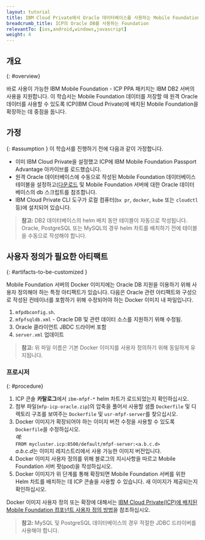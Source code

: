 ```yaml
---
layout: tutorial
title: IBM Cloud Private에서 Oracle 데이터베이스를 사용하는 Mobile Foundation 설정
breadcrumb_title: ICP의 Oracle DB를 사용하는 Foundation
relevantTo: [ios,android,windows,javascript]
weight: 4
---
```

<!-- NLS_CHARSET=UTF-8 -->
## 개요
{: #overview}

바로 사용이 가능한 IBM Mobile Foundation - ICP PPA 패키지는 IBM DB2 서버의 사용을 지원합니다. 이 학습서는 Mobile Foundation 데이터를 저장할 때 원격 Oracle 데이터를 사용할 수 있도록 ICP(IBM Cloud Private)에 배치된 Mobile Foundation을 확장하는 데 중점을 둡니다.

## 가정
{: #assumption }
이 학습서를 진행하기 전에 다음과 같이 가정합니다.

* 이미 IBM Cloud Private을 설정했고 ICP에 IBM Mobile Foundation Passport Advantage 아카이브를 로드했습니다.
* 원격 Oracle 데이터베이스에 수동으로 작성된 Mobile Foundation 데이터베이스 테이블을 설정하고([다운로드]((customizable-db-artifacts-for-mfp-icp.zip)) 및 Mobile Foundation 서버에 대한 Oracle 데이터베이스의 db 스크립트를 참조합니다.
* IBM Cloud Private CLI 도구가 로컬 컴퓨터(`bx pr`, `docker`, `kube` 또는 `cloudctl` 등)에 설치되어 있습니다.

>**참고:** DB2 데이터베이스의 helm 배치 동안 테이블이 자동으로 작성됩니다. Oracle, PostgreSQL 또는 MySQL의 경우 helm 차트를 배치하기 전에 테이블을 수동으로 작성해야 합니다.

## 사용자 정의가 필요한 아티팩트
{: #artifacts-to-be-customized }

Mobile Foundation 서버의 Docker 이미지에는 Oracle DB 지원을 이용하기 위해 사용자 정의해야 하는 특정 아티팩트가 있습니다. 다음은 Oracle 관련 아티팩트와 구성으로 작성된 컨테이너를 포함하기 위해 수정되어야 하는 Docker 이미지 내 파일입니다.
1.	`mfpdbconfig.sh`.
2.	`mfpfsqldb.xml` - Oracle DB 및 관련 데이터 소스를 지원하기 위해 수정됨.
3.	Oracle 클라이언트 JBDC 드라이버 포함
4.	`server.xml` 업데이트

>**참고:** 위 파일 이름은 기본 Docker 이미지를 사용자 정의하기 위해 동일하게 유지됩니다.


### 프로시저
{: #procedure}

1.	ICP 콘솔 **카탈로그**에서 `ibm-mfpf-*` helm 차트가 로드되었는지 확인하십시오.
2.	첨부 파일(`mfp-icp-oracle.zip`)의 압축을 풀어서 사용할 샘플 `Dockerfile` 및 디렉토리 구조를 보여주는 `Dockerfile` 및 `usr-mfpf-server`를 찾으십시오.
3.	Docker 이미지가 확장되어야 하는 이미지 버전 수정을 사용할 수 있도록 `Dockerfile`을 수정하십시오.<br/>
     *예:*<br/>
      `FROM mycluster.icp:8500/default/mfpf-server:<a.b.c.d>`<br/>
       *a.b.c.d*는 이미지 레지스트리에서 사용 가능한 이미지 버전입니다.
4.	Docker 이미지 사용자 정의를 위해 블로그의 지시사항을 따르고 Mobile Foundation 서버 팟(pod)을 작성하십시오.
5.	Docker 이미지가 위 단계를 통해 확장되면 Mobile Foundation 서버를 위한 Helm 차트를 배치하는 데 ICP 콘솔을 사용할 수 있습니다. 새 이미지가 제공되는지 확인하십시오.

Docker 이미지 사용자 정의 또는 확장에 대해서는 [IBM Cloud Private(ICP)에 배치된 Mobile Foundation 컴포넌트 사용자 정의 방법](https://mobilefirstplatform.ibmcloud.com/blog/2018/11/04/customize-mfp-on-icp/)을 참조하십시오.

>**참고:** MySQL 및 PostgreSQL 데이터베이스의 경우 적절한 JDBC 드라이버를 사용해야 합니다.
